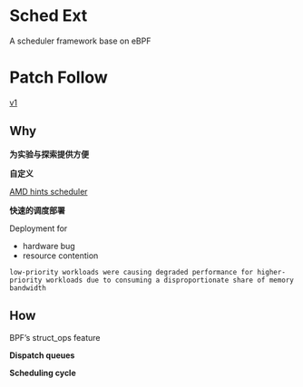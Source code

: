 # Sched Ext

A scheduler framework base on eBPF

# Patch Follow

[v1](https://lore.kernel.org/all/20221130082313.3241517-1-tj@kernel.org/)


## Why

**为实验与探索提供方便**


**自定义**

[AMD hints scheduler](https://lore.kernel.org/lkml/20220910105326.1797-1-kprateek.nayak@amd.com/)

**快速的调度部署**


Deployment for
- hardware bug
- resource contention

`low-priority workloads were causing degraded
performance for higher-priority workloads due to consuming a disproportionate
share of memory bandwidth`

## How

BPF’s struct_ops feature

**Dispatch queues**

**Scheduling cycle**
